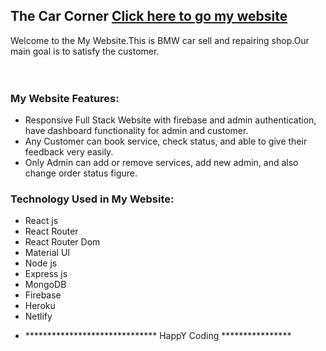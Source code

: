## The Car Corner [Click here to go my website](https://bmw-car-corners841.netlify.app/)
  Welcome to the My Website.This is BMW car sell and repairing shop.Our main goal is to satisfy the customer.
<br/>
<br/>
<br/>


### My Website  Features:
- Responsive Full Stack Website with firebase and admin authentication, have dashboard functionality for admin and customer.
- Any Customer can book service, check status, and able to give their feedback very easily.
- Only Admin can add or remove services, add new admin, and also change order status figure.

### Technology Used in My Website:
- React js
- React Router
- React Router Dom
- Material UI
- Node js
- Express js
- MongoDB
- Firebase 
- Heroku
- Netlify

* ****************************** HappY Coding ****************
